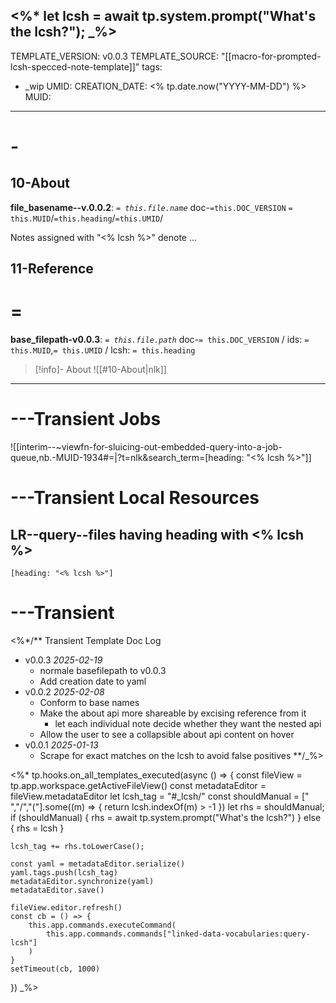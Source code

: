 <%* 
let lcsh = await tp.system.prompt("What's the lcsh?");
_%>
---
TEMPLATE_VERSION: v0.0.3
TEMPLATE_SOURCE: "[[macro-for-prompted-lcsh-specced-note-template]]"
tags:
  - _wip
UMID: 
CREATION_DATE: <% tp.date.now("YYYY-MM-DD") %>
MUID:
---

# -

## 10-About

**file_basename--v.0.0.2**: *`= this.file.name`* doc-`=this.DOC_VERSION` `= this.MUID`/`=this.heading`/`=this.UMID`/

Notes assigned with "<% lcsh %>" denote ...

## 11-Reference

# =

**base_filepath-v0.0.3**: *`= this.file.path`* doc-`= this.DOC_VERSION` / ids: `= this.MUID`,`= this.UMID` / lcsh: `= this.heading`


> [!info]- About
> ![[#10-About|nlk]]



---




# ---Transient Jobs

![[interim--~viewfn-for-sluicing-out-embedded-query-into-a-job-queue,nb.-MUID-1934#=|?t=nlk&search_term=[heading: "<% lcsh %>"]]

# ---Transient Local Resources

## LR--query--files having heading with <% lcsh %>

```query
[heading: "<% lcsh %>"]
```



# ---Transient

<%*/**
Transient Template Doc Log
* v0.0.3 *2025-02-19*
	* normale basefilepath to v0.0.3
	* Add creation date to yaml
* v0.0.2 *2025-02-08*
	* Conform to base names
	* Make the about api more shareable by excising reference from it
		* let each individual note decide whether they want the nested api
	* Allow the user to see a collapsible about api content on hover
* v0.0.1 *2025-01-13*
	* Scrape for exact matches on the lcsh to avoid false positives
**/_%>

<%*
tp.hooks.on_all_templates_executed(async () => {
	const fileView = tp.app.workspace.getActiveFileView()
	const metadataEditor = fileView.metadataEditor
	let lcsh_tag = "#_lcsh/"
	const shouldManual = [" ","/","("].some((m) => {
		return lcsh.indexOf(m) > -1
	})
	let rhs = shouldManual;
	if (shouldManual) {
		rhs = await tp.system.prompt("What's the lcsh?")
	} else {
		rhs = lcsh
	}

	lcsh_tag += rhs.toLowerCase();

	const yaml = metadataEditor.serialize()
	yaml.tags.push(lcsh_tag)
	metadataEditor.synchronize(yaml)
	metadataEditor.save()

	fileView.editor.refresh()
	const cb = () => {
		this.app.commands.executeCommand(
			this.app.commands.commands["linked-data-vocabularies:query-lcsh"]
		)
	}
	setTimeout(cb, 1000)
})
_%>